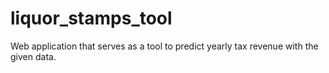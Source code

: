 # liquor_stamps_tool
Web application that serves as a tool to predict yearly tax revenue with the given data.
